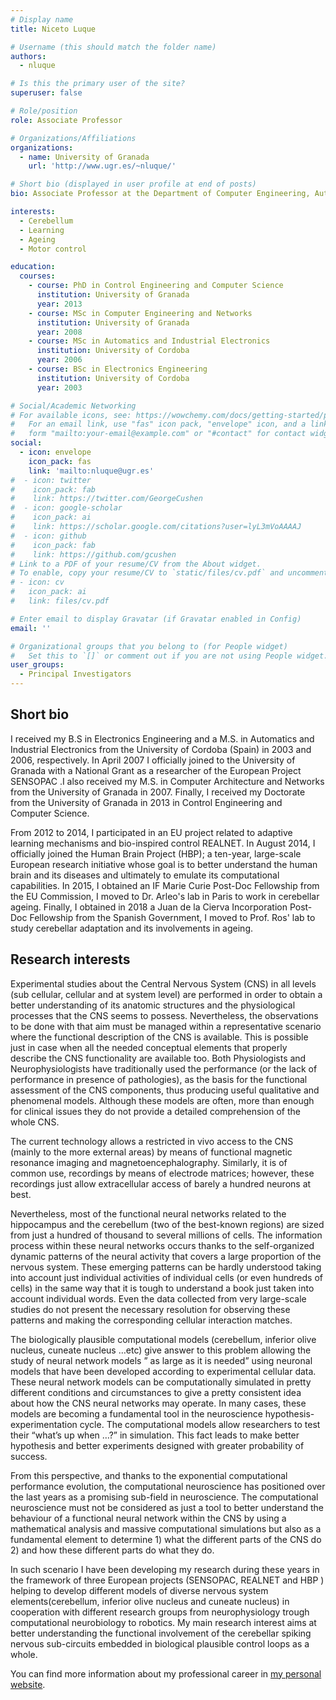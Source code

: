 ```yaml
---
# Display name
title: Niceto Luque

# Username (this should match the folder name)
authors:
  - nluque

# Is this the primary user of the site?
superuser: false

# Role/position
role: Associate Professor

# Organizations/Affiliations
organizations:
  - name: University of Granada
    url: 'http://www.ugr.es/~nluque/'

# Short bio (displayed in user profile at end of posts)
bio: Associate Professor at the Department of Computer Engineering, Automation and Robotics and Principal Investigator at the Applied Computational Neuroscience Group.

interests:
  - Cerebellum
  - Learning
  - Ageing
  - Motor control

education:
  courses:
    - course: PhD in Control Engineering and Computer Science
      institution: University of Granada
      year: 2013
    - course: MSc in Computer Engineering and Networks
      institution: University of Granada
      year: 2008
    - course: MSc in Automatics and Industrial Electronics
      institution: University of Cordoba
      year: 2006
    - course: BSc in Electronics Engineering
      institution: University of Cordoba
      year: 2003

# Social/Academic Networking
# For available icons, see: https://wowchemy.com/docs/getting-started/page-builder/#icons
#   For an email link, use "fas" icon pack, "envelope" icon, and a link in the
#   form "mailto:your-email@example.com" or "#contact" for contact widget.
social:
  - icon: envelope
    icon_pack: fas
    link: 'mailto:nluque@ugr.es'
#  - icon: twitter
#    icon_pack: fab
#    link: https://twitter.com/GeorgeCushen
#  - icon: google-scholar
#    icon_pack: ai
#    link: https://scholar.google.com/citations?user=lyL3mVoAAAAJ
#  - icon: github
#    icon_pack: fab
#    link: https://github.com/gcushen
# Link to a PDF of your resume/CV from the About widget.
# To enable, copy your resume/CV to `static/files/cv.pdf` and uncomment the lines below.
# - icon: cv
#   icon_pack: ai
#   link: files/cv.pdf

# Enter email to display Gravatar (if Gravatar enabled in Config)
email: ''

# Organizational groups that you belong to (for People widget)
#   Set this to `[]` or comment out if you are not using People widget.
user_groups:
  - Principal Investigators
---
```


## Short bio

I received my B.S in Electronics Engineering and a M.S. in Automatics and Industrial Electronics from the University of Cordoba (Spain) in 2003 and 2006, respectively. In April 2007 I officially joined to the University of Granada with a National Grant as a researcher of the European Project SENSOPAC .I also received my M.S. in Computer Architecture and Networks from the University of Granada in 2007. Finally, I received my Doctorate from the University of Granada in 2013 in Control Engineering and Computer Science.

From 2012 to 2014, I participated in an EU project related to adaptive learning mechanisms and bio-inspired control REALNET. In August 2014, I officially joined the Human Brain Project (HBP); a ten-year, large-scale European research initiative whose goal is to better understand the human brain and its diseases and ultimately to emulate its computational capabilities. In 2015, I obtained an IF Marie Curie Post-Doc Fellowship from the EU Commission, I moved to Dr. Arleo's lab in Paris to work in cerebellar ageing. Finally, I obtained in 2018 a Juan de la Cierva Incorporation Post-Doc Fellowship from the Spanish Government, I moved to Prof. Ros' lab to study cerebellar adaptation and its involvements in ageing.

## Research interests

Experimental studies about the Central Nervous System (CNS) in all levels (sub cellular, cellular and at system level) are performed in order to obtain a better understanding of its anatomic structures and the physiological processes that the CNS seems to possess. Nevertheless, the observations to be done with that aim must be managed within a representative scenario where the functional description of the CNS is available. This is possible just in case when all the needed conceptual elements that properly describe the CNS functionality are available too. Both Physiologists and Neurophysiologists have traditionally used the performance (or the lack of performance in presence of pathologies), as the basis for the functional assessment of the CNS components, thus producing useful qualitative and phenomenal models. Although these models are often, more than enough for clinical issues they do not provide a detailed comprehension of the whole CNS.

The current technology allows a restricted in vivo access to the CNS (mainly to the more external areas) by means of functional magnetic resonance imaging and magnetoencephalography. Similarly, it is of common use, recordings by means of electrode matrices; however, these recordings just allow extracellular access of barely a hundred neurons at best.

Nevertheless, most of the functional neural networks related to the hippocampus and the cerebellum (two of the best-known regions) are sized from just a hundred of thousand to several millions of cells. The information process within these neural networks occurs thanks to the self-organized dynamic patterns of the neural activity that covers a large proportion of the nervous system. These emerging patterns can be hardly understood taking into account just individual activities of individual cells (or even hundreds of cells) in the same way that it is tough to understand a book just taken into account individual words. Even the data collected from very large-scale studies do not present the necessary resolution for observing these patterns and making the corresponding cellular interaction matches.

The biologically plausible computational models (cerebellum, inferior olive nucleus, cuneate nucleus …etc) give answer to this problem allowing the study of neural network models ” as large as it is needed” using neuronal models that have been developed according to experimental cellular data. These neural network models can be computationally simulated in pretty different conditions and circumstances to give a pretty consistent idea about how the CNS neural networks may operate. In many cases, these models are becoming a fundamental tool in the neuroscience hypothesis-experimentation cycle. The computational models allow researchers to test their “what’s up when …?” in simulation. This fact leads to make better hypothesis and better experiments designed with greater probability of success.

From this perspective, and thanks to the exponential computational performance evolution, the computational neuroscience has positioned over the last years as a promising sub-field in neuroscience. The computational neuroscience must not be considered as just a tool to better understand the behaviour of a functional neural network within the CNS by using a mathematical analysis and massive computational simulations but also as a fundamental element to determine 1) what the different parts of the CNS do 2) and how these different parts do what they do.

In such scenario I have been developing my research during these years in the framework of three European projects (SENSOPAC, REALNET and HBP ) helping to develop different models of diverse nervous system elements(cerebellum, inferior olive nucleus and cuneate nucleus) in cooperation with different research groups from neurophysiology trough computational neurobiology to robotics. My main research interest aims at better understanding the functional involvement of the cerebellar spiking nervous sub-circuits embedded in biological plausible control loops as a whole.

You can find more information about my professional career in [my personal website](http://www.ugr.es/~nluque/).
